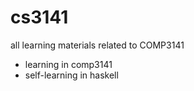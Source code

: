 # cs3141
all learning materials related to COMP3141
 - learning in comp3141
 - self-learning in haskell
